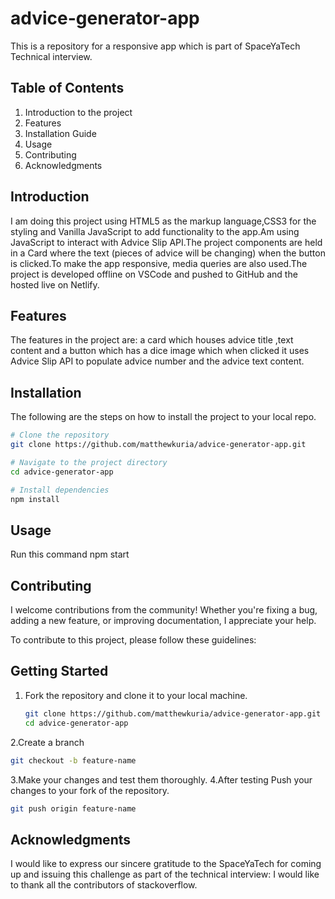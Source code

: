 # advice-generator-app
This is a repository for a responsive app which is part of SpaceYaTech Technical interview.

## Table of Contents

1. Introduction to the project
2. Features
3. Installation Guide
4. Usage
5. Contributing
6. Acknowledgments

## Introduction

I am doing this project using HTML5 as the markup language,CSS3 for the styling and Vanilla JavaScript to add functionality to the app.Am using  JavaScript to interact with  Advice
Slip API.The project components are held in a Card where the text (pieces of advice will be changing) when the button is clicked.To make the app responsive, media queries are also used.The project is developed offline on VSCode and pushed to GitHub and the hosted live on Netlify.

## Features

The features in the project are: a card which houses advice title ,text content and a button which has a dice image which when clicked it uses Advice Slip API to populate advice number and the advice text content.

## Installation

The following are the steps on how to install the project to your local repo.

```bash
# Clone the repository
git clone https://github.com/matthewkuria/advice-generator-app.git

# Navigate to the project directory
cd advice-generator-app

# Install dependencies
npm install
```
## Usage
Run this command
npm start


## Contributing

I welcome contributions from the community! Whether you're fixing a bug, adding a new feature, or improving documentation, I appreciate your help.

To contribute to this project, please follow these guidelines:

## Getting Started

1. Fork the repository and clone it to your local machine.
   ```bash
   git clone https://github.com/matthewkuria/advice-generator-app.git
   cd advice-generator-app
2.Create a branch
```bash
git checkout -b feature-name
```
3.Make your changes and test them thoroughly.
4.After testing Push your changes to your fork of the repository.
```bash
git push origin feature-name
```
## Acknowledgments

I would like to express our sincere gratitude to the SpaceYaTech for coming up and issuing this challenge as part of the technical interview:
I would like to thank all the contributors of stackoverflow.





